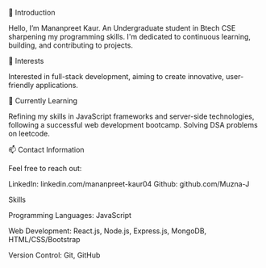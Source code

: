 👋 Introduction


Hello, I’m Mananpreet Kaur. An Undergraduate student in Btech CSE sharpening my programming skills. I'm dedicated to continuous learning, building, and contributing to projects.

👀 Interests


Interested in full-stack development, aiming to create innovative, user-friendly applications.

🌱 Currently Learning


Refining my skills in JavaScript frameworks and server-side technologies, following a successful web development bootcamp. Solving DSA problems on leetcode.

📫 Contact Information


Feel free to reach out:

LinkedIn: linkedin.com/mananpreet-kaur04
Github: github.com/Muzna-J


Skills



Programming Languages: JavaScript

Web Development: React.js, Node.js, Express.js, MongoDB, HTML/CSS/Bootstrap


Version Control: Git, GitHub


<!---
mananpreet-kaur/mananpreet-kaur is a ✨ special ✨ repository because its `README.md` (this file) appears on your GitHub profile.
You can click the Preview link to take a look at your changes.
--->
